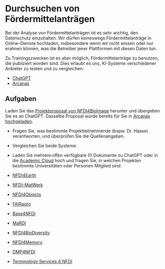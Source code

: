 # Durchsuchen von Fördermittelanträgen

Bei der Analyse von Fördermittelanträgen ist es sehr wichtig, den Datenschutz einzuhalten. Wir dürfen keineswegs Fördermittelanträge in Online-Dienste hochladen, insbesondere wenn wir nicht wissen oder nur erahnen können, was die Betreiber jener Plattformen mit diesen Daten tun. 

Zu Trainingszwecken ist es aber möglich, Fördermittelanträge zu benutzen, die publiziert worden sind. Dies erlaubt es uns, KI-Systeme verschiedener Anbieter zu testen und zu vergleichen:
* [ChatGPT](https://chat.openai.com/)
* [Arcanas](https://chat-ai.academiccloud.de/arcanas/) 

## Aufgaben

Laden Sie das [Projektproposal von NFDI4BioImage](https://zenodo.org/records/13168693) herunter und übergeben Sie es an ChatGPT. Dasselbe Proposal wurde bereits für Sie in [Arcanas hochgeladen](https://chat-ai.academiccloud.de/chat?model=meta-llama-3.1-8b-rag&arcana=robert.haase01%2Ftest&arcana_key=QzJaWUozTlRtVTBxU0ZmSjBaWTZyamcwNUtJcFQ2eXN5YzV3OEdweUROWT0%3D).
* Fragen Sie, was bestimmte Projektteilnehmende (bspw. Dr. Haase) verantworten, und überprüfen Sie die Quellenangaben.
* Vergleichen Sie beide Systeme.

* Laden Sie mehrere offen verfügbare (!) Dokumente zu ChatGPT oder in die [Academic Cloud](https://chat-ai.academiccloud.de/arcanas/) hoch und fragen Sie, in welchen Projekten bestimmte Universitäten oder Personen Mitglied sind.
* [NFDI4Earth](https://zenodo.org/records/5718944)
* [NFDI-MatWerk](https://zenodo.org/records/5112848)
* [NFDI4Objects](https://zenodo.org/records/10409228)
* [FAIRagro](https://zenodo.org/records/8366884)
* [Base4NFDI](https://zenodo.org/records/10245518)
* [MaRDI](https://zenodo.org/records/6552436)
* [NFDI4BioDiversity](https://zenodo.org/records/3943645)
* [NFDI4Memory](https://zenodo.org/records/7428489)
* [DMP4NFDI](https://zenodo.org/records/13445355)
* [Terminology Services 4 NFDI](https://zenodo.org/records/12188787)
